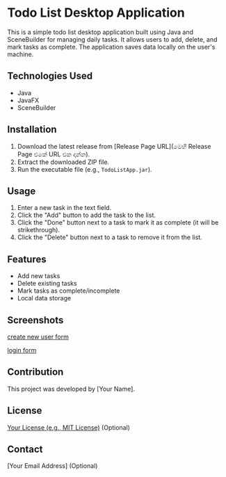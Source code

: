# Todo List Desktop Application

This is a simple todo list desktop application built using Java and SceneBuilder for managing daily tasks. It allows users to add, delete, and mark tasks as complete. The application saves data locally on the user's machine.

## Technologies Used

* Java
* JavaFX
* SceneBuilder

## Installation

1.  Download the latest release from [Release Page URL](මෙහි Release Page එකේ URL එක දාන්න).
2.  Extract the downloaded ZIP file.
3.  Run the executable file (e.g., `TodoListApp.jar`).

## Usage

1.  Enter a new task in the text field.
2.  Click the "Add" button to add the task to the list.
3.  Click the "Done" button next to a task to mark it as complete (it will be strikethrough).
4.  Click the "Delete" button next to a task to remove it from the list.

## Features

* Add new tasks
* Delete existing tasks
* Mark tasks as complete/incomplete
* Local data storage

## Screenshots

[create new user form](https://github.com/nahal109/To-Do-List-Desktop-App/blob/main/create%20new%20user%20form.jpg)

[login form](https://github.com/nahal109/To-Do-List-Desktop-App/blob/main/login%20form.jpg)

## Contribution

This project was developed by [Your Name].

## License

[Your License (e.g., MIT License)](link-to-your-license) (Optional)

## Contact

[Your Email Address] (Optional)

